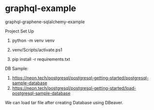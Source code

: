 # graphql-example
graphql-graphene-sqlalchemy-example


Project Set Up
1. python -m venv venv

2. venv/Scripts/activate.ps1

3. pip install -r requirements.txt




DB Sample: 

1. https://neon.tech/postgresql/postgresql-getting-started/postgresql-sample-database
2. https://neon.tech/postgresql/postgresql-getting-started/load-postgresql-sample-database

We can load tar file after creating Database using DBeaver. 

